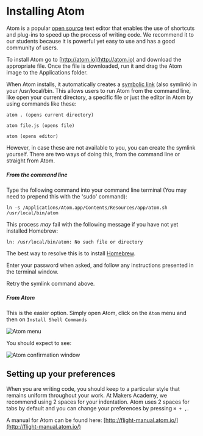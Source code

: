 # Installing Atom

Atom is a popular [open source](https://en.wikipedia.org/wiki/Open-source_software) text editor that enables the use of shortcuts and plug-ins to speed up the process of writing code. We recommend it to our students because it is powerful yet easy to use and has a good community of users.

To install Atom go to [http://atom.io](http://atom.io) and download the appropriate file. Once the file is downloaded, run it and drag the Atom image to the Applications folder.

When Atom installs, it automatically creates a [symbolic link](https://en.wikipedia.org/wiki/Symbolic_link) (also symlink) in your /usr/local/bin. This allows users to run Atom from the command line, like open your current directory, a specific file or just the editor in Atom by using commands like these:

```
atom . (opens current directory)

atom file.js (opens file)

atom (opens editor)
```
However, in case these are not available to you, you can create the symlink yourself. There are two ways of doing this, from the command line or straight from Atom.

##### From the command line

Type the following command into your command line terminal (You may need to prepend this with the 'sudo' command):

```
ln -s /Applications/Atom.app/Contents/Resources/app/atom.sh /usr/local/bin/atom
```

This process *may* fail with the following message if you have not yet installed Homebrew:

```
ln: /usr/local/bin/atom: No such file or directory
```

The best way to resolve this is to install [Homebrew](http://brew.sh/).

Enter your password when asked, and follow any instructions presented in the terminal window.

Retry the symlink command above.

##### From Atom

This is the easier option. Simply open Atom, click on the `Atom` menu and then on `Install Shell Commands`

![Atom menu](https://cloud.githubusercontent.com/assets/194400/7987327/ba954dce-0ad4-11e5-897a-19ed0f37ff41.png)

You should expect to see:

![Atom confirmation window](https://cloud.githubusercontent.com/assets/194400/7987297/88143464-0ad4-11e5-81f3-4ec7c1bdfc42.png)


## Setting up your preferences

When you are writing code, you should keep to a particular style that remains uniform throughout your work. At Makers Academy, we recommend using 2 spaces for your indentation. Atom uses 2 spaces for tabs by default and you can change your preferences by pressing ``` ⌘ + , ```.

A manual for Atom can be found here: [http://flight-manual.atom.io/](http://flight-manual.atom.io/)

